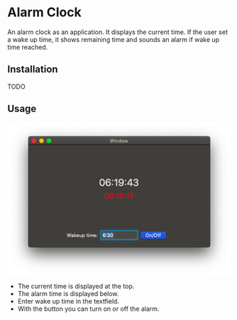 # Alarm Clock

An alarm clock as an application. It displays the current time. If the user set a wake up time, it shows remaining time and sounds an alarm if
wake up time reached.

## Installation

TODO

## Usage

![Screenshot](doc/screenshot.png)

*   The current time is displayed at the top.
*   The alarm time is displayed below.
*   Enter wake up time in the textfield.
*   With the button you can turn on or off the alarm.
